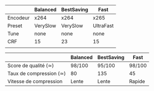 |  | Balanced | BestSaving | Fast |
| ---- | ---- | ---- | ---- |
| Encodeur | x264 | x264 | x265 |
| Preset | VerySlow | VerySlow | UltraFast |
| Tune | none | none | none |
| CRF | 15 | 23 | 15 |
|  |  |  |  |

|                         | Balanced | BestSaving | Fast   |
| ----------------------- | -------- | ---------- | ------ |
| Score de qualité (≃)    | 98/100   | 95/100     | 98/100 |
| Taux de compression (≃) | 80       | 135        | 45     |
| Vitesse de compression  | Lente    | Lente      | Rapide |



